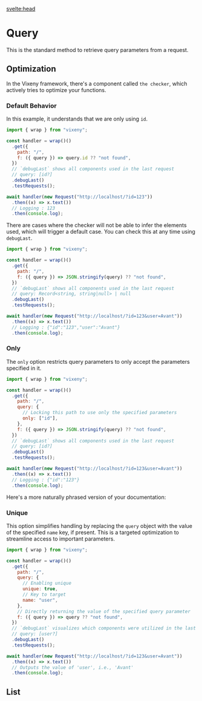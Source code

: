 <script>
  import ListOfComponents from '$lib/components/listOfComponets.svelte';
</script>

<svelte:head>

<script src='/prism.mjs' defer></script>
<title>Query - Vixeny</title>
  <meta name="description" content="Understanding query parameters"/>
  <meta name="keywords" content="query parameters, web development, Vixeny framework, FP, functional programing, HTTP queries"/>
</svelte:head>

# Query

This is the standard method to retrieve query parameters from a request.

## Optimization

In the Vixeny framework, there's a component called `the checker`, which
actively tries to optimize your functions.

### Default Behavior

In this example, it understands that we are only using `id`.

```javascript
import { wrap } from "vixeny";

const handler = wrap()()
  .get({
    path: "/",
    f: ({ query }) => query.id ?? "not found",
  })
  // `debugLast` shows all components used in the last request
  // query: [id?]
  .debugLast()
  .testRequests();

await handler(new Request("http://localhost/?id=123"))
  .then((x) => x.text())
  // Logging : 123
  .then(console.log);
```

There are cases where the checker will not be able to infer the elements used,
which will trigger a default case. You can check this at any time using
`debugLast`.

```javascript
import { wrap } from "vixeny";

const handler = wrap()()
  .get({
    path: "/",
    f: ({ query }) => JSON.stringify(query) ?? "not found",
  })
  // `debugLast` shows all components used in the last request
  // query: Record<string, string|null> | null
  .debugLast()
  .testRequests();

await handler(new Request("http://localhost/?id=123&user=Avant"))
  .then((x) => x.text())
  // Logging : {"id":"123","user":"Avant"}
  .then(console.log);
```

### Only

The `only` option restricts query parameters to only accept the parameters
specified in it.

```javascript
import { wrap } from "vixeny";

const handler = wrap()()
  .get({
    path: "/",
    query: {
      // Locking this path to use only the specified parameters
      only: ["id"],
    },
    f: ({ query }) => JSON.stringify(query) ?? "not found",
  })
  // `debugLast` shows all components used in the last request
  // query: [id?]
  .debugLast()
  .testRequests();

await handler(new Request("http://localhost/?id=123&user=Avant"))
  .then((x) => x.text())
  // Logging : {"id":"123"}
  .then(console.log);
```

Here's a more naturally phrased version of your documentation:

### Unique

This option simplifies handling by replacing the `query` object with the value
of the specified `name` key, if present. This is a targeted optimization to
streamline access to important parameters.

```javascript
import { wrap } from "vixeny";

const handler = wrap()()
  .get({
    path: "/",
    query: {
      // Enabling unique
      unique: true,
      // Key to target
      name: "user",
    },
    // Directly returning the value of the specified query parameter
    f: ({ query }) => query ?? "not found",
  })
  // `debugLast` visualizes which components were utilized in the last request
  // query: [user?]
  .debugLast()
  .testRequests();

await handler(new Request("http://localhost/?id=123&user=Avant"))
  .then((x) => x.text())
  // Outputs the value of 'user', i.e., 'Avant'
  .then(console.log);
```

## List

<ListOfComponents />
